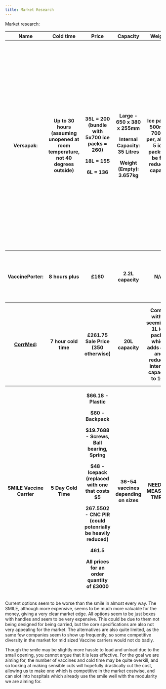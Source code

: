 ```yaml
---
title: Market Research
---
```


Market research:

<table style="width:100%;">
<colgroup>
<col style="width: 16%" />
<col style="width: 16%" />
<col style="width: 16%" />
<col style="width: 16%" />
<col style="width: 16%" />
<col style="width: 16%" />
</colgroup>
<thead>
<tr class="header">
<th>Name</th>
<th>Cold time</th>
<th>Price</th>
<th>Capacity</th>
<th>Weight</th>
<th>Notes</th>
</tr>
<tr class="odd">
<th>Versapak:</th>
<th>Up to 30 hours (assuming unopened at room temperature, not 40
degrees outside)</th>
<th><p>35L = 200 (bundle with 5x700 ice packs = 260)</p>
<p>18L = 155</p>
<p>6L = 136</p></th>
<th><p>Large - 650 x 380 x 255mm</p>
<p>Internal Capacity: 35 Litres</p>
<p>Weight (Empty): 3.657kg</p></th>
<th>Ice packs 500ml-700ml per, about 5 ice packs to be fit, reduces capacit</th>
<th><p>Quite expensive, inefficient vaccine storage as they must be held otherwise they will be loose.</p>
<p>Too large to comfortably carry in any way other than handle,
not great for long walks. Current smile improves on: weight, size,
no.vaccines, cold time with only 1 ice pack. Advantages are that it is ~40% the cost of a smile. </p></th>
</tr>
<tr class="header">
<th>VaccinePorter:</th>
<th>8 hours plus</th>
<th>£160</th>
<th>2.2L capacity</th>
<th>N/A</th>
<th>Quite expensive and small especially when compared to the Versapak</th>
</tr>
<tr class="odd">
<th><a
href="https://www.corrmed.com/product-page/porta-thermal-20-litre-vaccine-bag-bundle"><u>CorrMed</u></a>:
</th>
<th>7 hour cold time</th>
<th>£261.75 Sale Price (350 otherwise)</th>
<th>20L capacity</th>
<th>Comes with 4 seemingly 1L ice packs, which adds 4KG and reduces internal capacity to 16L</th>
<th>Good alternative to Versapak, and is also reasonably priced with extras. Rated cold time not fantastic, and size is also a large concern</th>
</tr>
<tr class="header">
<th>SMILE Vaccine Carrier</th>
<th>5 Day Cold Time</th>
<th><p>$66.18 - Plastic</p>
<p>$60 - Backpack</p>
<p>$19.7688 - Screws, Ball bearing, Spring</p>
<p>$48 - Icepack (replaced with one that costs $5</p>
<p>267.5502 - CNC PIR (could potenrially be heavily reduced)</p>
<p> 461.5 </p>
<p>All prices for an order quantity of £3000 </p>
</th>
<th>36-54 vaccines depending on sizes</th>
<th> NEED TO MEASURE TMRW</th>
<th>Very expensive compared to otehr options, Unsure how many vaccines currently fit in others per L capacity, but the cold time is probably a much stronger limiting factor, as you wouldnt be able to use them all in one 24 hour period</th>
</tr>
</thead>
<tbody>
</tbody>
</table>

Current options seem to be worse than the smile in almost every way. The SMILE, although more expensive, seems to be much more valuable for the money, giving a very clear market edge. All options seem to be just boxes with handles and seem to be very expensive. This could be due to them not being designed for being carried, but the core specifications are also not very appealing for the market. The alternatives are also quite limited, as the same few companies seem to show up frequently, so some competitive diversity in the market for mid sized Vaccine carriers would not do badly.

Though the smile may be slightly more hassle to load and unload due to the small opening, you cannot argue that it is less effective. For the goal we are aiming for, the number of vaccines and cold time may be quite overkill, and so looking at making sensible cuts will hopefully drastically cut the cost, allowing us to make one which is competitive in the market costwise, and can slot into hospitals which already use the smile well with the modularity we are aiming for.
